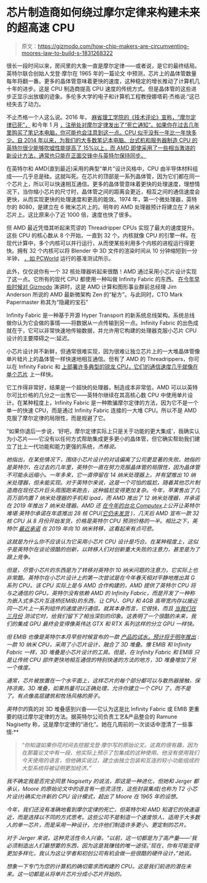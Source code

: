 # 芯片制造商如何绕过摩尔定律来构建未来的超高速 CPU

> 原文：<https://gizmodo.com/how-chip-makers-are-circumventing-moores-law-to-build-s-1831268322>

很长一段时间以来，房间里的大象一直是摩尔定律——或者说，是它的最终结局。英特尔联合创始人戈登·摩尔在 1965 年的一篇论文 中预测，芯片上的晶体管数量每年将翻一番。更多的晶体管意味着更快的速度，这种稳定的增长推动了计算机几十年的进步。这是 CPU 制造商提高 CPU 速度的传统方式。但是晶体管的这些进步正显示出放缓的迹象。多伦多大学的电子和计算机工程教授娜塔莉·杰格说:“这已经失去了动力。



不止杰格一个人这么说。2016 年， [麻省理工学院的《技术评论》宣称，“摩尔定律已死”，](https://www.technologyreview.com/s/601441/moores-law-is-dead-now-what/) 和今年 1 月 [，注册处对摩尔定律发出了“死亡通知”。如果你在过去几年里购买了笔记本电脑，你可能也会注意到这一点。CPU 似乎没有一年比一年快多少。自 2014 年以来，为我们的大多数笔记本电脑、台式机和服务器制造 CPU 的英特尔很少能够吹嘘性能提高了 15%以上，而 AMD 即使采用了一些相当激进的新设计方法，通常也只能在正面交锋中与英特尔保持同步。](https://www.theregister.co.uk/2018/01/24/death_notice_for_moores_law/)

在英特尔和 AMD(直到最近)采用的典型“单片”设计风格中，CPU 由半导体材料组成——几乎总是硅。这就叫死。在芯片的顶部是一系列晶体管，因为它们都在同一个芯片上，所以可以快速相互通信。更多的晶体管意味着更快的处理速度，理想情况下，当你缩小芯片的尺寸时，晶体管之间的距离会更近，相互之间的通信速度会更快，从而实现更快的处理速度和更高的能效。1974 年，第一个微处理器，英特尔的 8080，是建立在 6 微米芯片上的。明年的 AMD 处理器预计将建立在 7 纳米芯片上。这比原来小了近 1000 倍，速度也快了很多。

但 AMD 最近凭借其听起来荒谬的 Threadripper CPUs 实现了最大的速度提升。这些 CPU 的核心数从 8 个开始，一直到 32 个。内核就像 CPU 的引擎一样。在现代计算中，多个内核可以并行运行，从而使某些利用多个内核的进程运行得更快。拥有 32 个内核可以将 Blender 中 3D 文件的渲染时间从 10 分钟缩短到一分半钟， [，如 PCWorld](https://www.pcworld.com/article/3296378/components-processors/2nd-gen-threadripper-review-amds-32-core-cpu-is-insanely-fast.html?page=2) 运行的基准测试所示。

此外，仅仅说你有一个 32 核处理器听起来很酷！AMD 通过采用小芯片设计实现了这一点。它所有的现代 CPU 都使用一种叫做 Infinity Fabric 的东西。 [在今年早些时候对 Gizmodo](https://gizmodo.com/inside-amds-quest-to-build-chips-that-can-beat-intel-1824064984#_ga=2.210368597.1511396614.1546001976-2100675449.1537904885) 演讲时，这是 AMD 计算和图形事业群前总经理 Jim Anderson 所说的 AMD 最新微架构 Zen 的“秘方”。与此同时，CTO Mark Papermaster 称其为“隐藏的宝石”

Infinity Fabric 是一种基于开源 Hyper Transport 的新系统总线架构。系统总线做你认为它会做的事情——将数据从一点传输到另一点。Infinity Fabric 的出色成就在于，它可以非常快速地传输数据，并允许用它构建的处理器克服小芯片 CPU 设计的主要障碍之一:延迟。

小芯片设计并不新鲜，但通常很难实现，因为很难让独立芯片上的一大堆晶体管像单片硅片上的晶体管一样快速地相互通信。但有了 AMD 的 Threadrippers，你可以在 Infinity Fabric 和 [上部署许多典型的锐龙 CPU，它们的通信速度几乎就像在单个芯片](https://gizmodo.com/amds-16-core-beast-quickly-creams-intels-but-you-might-1828292147#_ga=2.223645787.1974959713.1545829436-422248777.1525353160) 上一样快。

它工作得非常好，结果是一个超快的处理器，制造成本非常低，AMD 可以以英特尔可比价格的几分之一出售它——英特尔继续在其高核心数 CPU 中使用单片设计。在某种程度上，Infinity Fabric 是一种欺骗摩尔定律的方法，因为它不是一个单一的快速 CPU，而是通过 Infinity Fabric 连接的一大堆 CPU。所以不是 AMD 克服了摩尔定律的局限性，而是规避了它。

“如果你退后一步说，‘好吧，摩尔定律实际上只是关于功能的更大集成’，我确实认为小芯片——它没有以任何方式帮助集成更多更小的晶体管，但它确实帮助我们建立了比上一代功能和能力更强的系统，*杰格说。*

*她指出，在某些情况下，围绕小芯片设计的对话偏离了公司更显著的失败。她指的是英特尔，在过去的几年里，英特尔一直在努力克服晶体管的局限性，因为晶体管不可能永远缩小。一年多来，它一直停留在 14 纳米处理器上，并有望推出 10 纳米处理器，但未能实现。对于英特尔来说，这是一个可怕的尴尬，随着其他芯片制造商在现任芯片巨头周围跑来跑去，这种尴尬变得更加复杂。今年，苹果售出了几百万部内置 7 纳米处理器的手机和 ipad，而 AMD 推出了 12 纳米处理器，并承诺在 2019 年推出 7 纳米处理器。AMD 还 [在今年的台北 Computex](https://gizmodo.com/amds-status-competition-with-intel-ramps-up-1826599557#_ga=2.223645787.1974959713.1545829436-422248777.1525353160)上公开让英特尔难堪:英特尔承诺在年底推出 28 核 CPU([它仍未发货](https://www.digitaltrends.com/computing/intel-28-core-cpu-4000/) )，几天后 AMD 宣布一款 32 核 CPU 从 8 月份开始发货，价格是英特尔 CPU 预测价格的一半。相比之下，英特尔 [最近承诺](https://gizmodo.com/intel-just-gave-us-a-glimpse-of-the-near-future-of-cpus-1831025375) 在 2019 年向 10 纳米转移，这看起来有点可悲。* 

*这就是为什么你不应该认为它采用小芯片 CPU 设计是巧合。在某种程度上，这似乎是英特尔在谈论很酷的创新，以转移人们对创新重大失败的注意力，甚至是为了跟上竞争。*

*但是，尽管小芯片的东西是为了转移对英特尔 10 纳米问题的注意力，它实际上也非常酷。英特尔在小芯片设计上的第一次尝试是在今年春天相对平静地推出其 G 系列 CPU。该 CPU 实际上是与 AMD 合作构建的，AMD 提供了英特尔 CPU 将与之通信的 GPU。英特尔没有依赖 AMD 的 Infinity Fabric，而是开发了一种称为嵌入式多芯片互连桥(EMIB)的东西，让 CPU、GPU 和 4GB 高带宽内存以接近同一芯片上一系列组件的速度进行通信。就其本身而言，它很快，而且 [当我们在三月份](https://gizmodo.com/rivals-intel-and-amd-got-together-and-made-something-be-1824178636#_ga=2.223645787.1974959713.1545829436-422248777.1525353160) 测试它时，给我们留下了相当深刻的印象。这表明了一个很酷的未来，我们的集成 GPU 最终会变得像英伟达 GTX 和 RTX 系列这样的分立 GPU 一样快。* 

*但 EMIB 也像是英特尔本月早些时候宣布的一款 [产品的试水，预计将于明年推出](https://gizmodo.com/intel-just-gave-us-a-glimpse-of-the-near-future-of-cpus-1831025375#_ga=2.189758699.1974959713.1545829436-422248777.1525353160) :一款 10 纳米 CPU，采用了小芯片设计，融合了 3D 堆叠。像 EMIB 和 Infinity Fabric 一样，3D 堆叠是小芯片设计的工具。但是，在 Infinity Fabric 和 EMIB 只是让传统 CPU 部件更快地相互通信的特别快速的方法的地方，3D 堆叠增加了另一个维度。*

*通常，芯片被放置在一个水平面上，这样芯片的每个部分都可以与散热器接触，保持凉爽。3D 堆叠，如果热量可以正确处理，允许你建立一个 CPU 了，而不是了。有点像高层建筑和牧场风格的房子。*

*英特尔的*真的对 3D 堆叠感到兴奋——它认为这是比 Infinity Fabric 或 EMIB 更重要的绕过摩尔定律的方法。据英特尔公司负责工艺&产品整合的 Ramune Nagisetty 称，这是摩尔定律的“进化”。她在几周前的一次谈话中澄清了一些事情:**

> *“你知道如果你花时间去挖掘戈登·摩尔写的原始论文。这真的很有趣，因为在那篇论文中有一段，他实际上预示了包集成的这种使用。他没有使用我们今天使用的语言，但他确实说过，建立由独立包装和互连的较小功能组成的大型系统将被证明更加经济。”*

*我不确定我是否完全同意 Nagisetty 的说法，即这是一种进化，但她和 Jerger 都承认，Moore 的原始论文中的语言有一些灵活性，这些封装集成(也称为 T2 小芯片设计)确实允许新的 CPU 设计模式，超出了 Moore 在 1965 年的设想。*

*今年，我们还没有准确地看到摩尔定律的死亡，但英特尔和 AMD 知道它的快速逼近，而是选择以不同的方式思考。这些公司不是制造一个速度惊人、适用于大多数人的单一芯片，而是采用一种设计，允许他们制造许多更小、更定制的芯片。*

*对于 Jerger 来说，这种灵活性令人兴奋。“以前，这一切都是为了高产量——‘我必须制造出人们最想要的东西，因为这是我赚钱的唯一途径。’现在，你有可能变得更加多样化，我认为这让学者和初创公司有机会做一些很酷的硬件设计，”她说。*

*想象一下专门为您的计算机的确切需求而构建的 CPU。这是我们前进的潜在未来。这一切都是从将单片芯片分成小芯片开始的。*